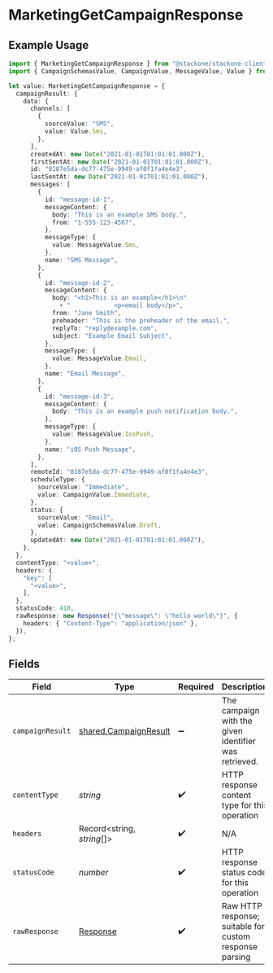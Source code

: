 # MarketingGetCampaignResponse

## Example Usage

```typescript
import { MarketingGetCampaignResponse } from "@stackone/stackone-client-ts/sdk/models/operations";
import { CampaignSchemasValue, CampaignValue, MessageValue, Value } from "@stackone/stackone-client-ts/sdk/models/shared";

let value: MarketingGetCampaignResponse = {
  campaignResult: {
    data: {
      channels: [
        {
          sourceValue: "SMS",
          value: Value.Sms,
        },
      ],
      createdAt: new Date("2021-01-01T01:01:01.000Z"),
      firstSentAt: new Date("2021-01-01T01:01:01.000Z"),
      id: "8187e5da-dc77-475e-9949-af0f1fa4e4e3",
      lastSentAt: new Date("2021-01-01T01:01:01.000Z"),
      messages: [
        {
          id: "message-id-1",
          messageContent: {
            body: "This is an example SMS body.",
            from: "1-555-123-4567",
          },
          messageType: {
            value: MessageValue.Sms,
          },
          name: "SMS Message",
        },
        {
          id: "message-id-2",
          messageContent: {
            body: "<h1>This is an example</h1>\n"
              + "            <p>email body</p>",
            from: "Jane Smith",
            preheader: "This is the preheader of the email.",
            replyTo: "reply@example.com",
            subject: "Example Email Subject",
          },
          messageType: {
            value: MessageValue.Email,
          },
          name: "Email Message",
        },
        {
          id: "message-id-3",
          messageContent: {
            body: "This is an example push notification body.",
          },
          messageType: {
            value: MessageValue.IosPush,
          },
          name: "iOS Push Message",
        },
      ],
      remoteId: "8187e5da-dc77-475e-9949-af0f1fa4e4e3",
      scheduleType: {
        sourceValue: "Immediate",
        value: CampaignValue.Immediate,
      },
      status: {
        sourceValue: "Email",
        value: CampaignSchemasValue.Draft,
      },
      updatedAt: new Date("2021-01-01T01:01:01.000Z"),
    },
  },
  contentType: "<value>",
  headers: {
    "key": [
      "<value>",
    ],
  },
  statusCode: 418,
  rawResponse: new Response("{\"message\": \"hello world\"}", {
    headers: { "Content-Type": "application/json" },
  }),
};
```

## Fields

| Field                                                                 | Type                                                                  | Required                                                              | Description                                                           |
| --------------------------------------------------------------------- | --------------------------------------------------------------------- | --------------------------------------------------------------------- | --------------------------------------------------------------------- |
| `campaignResult`                                                      | [shared.CampaignResult](../../../sdk/models/shared/campaignresult.md) | :heavy_minus_sign:                                                    | The campaign with the given identifier was retrieved.                 |
| `contentType`                                                         | *string*                                                              | :heavy_check_mark:                                                    | HTTP response content type for this operation                         |
| `headers`                                                             | Record<string, *string*[]>                                            | :heavy_check_mark:                                                    | N/A                                                                   |
| `statusCode`                                                          | *number*                                                              | :heavy_check_mark:                                                    | HTTP response status code for this operation                          |
| `rawResponse`                                                         | [Response](https://developer.mozilla.org/en-US/docs/Web/API/Response) | :heavy_check_mark:                                                    | Raw HTTP response; suitable for custom response parsing               |